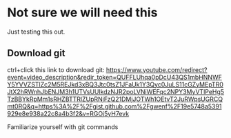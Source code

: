 # Not sure we will need this
Just testing this out.

## Download git

ctrl+click this link to download git:
https://www.youtube.com/redirect?event=video_description&redir_token=QUFFLUhqa0pDcU43QS1mbHNNWFY5YVVZSTlZc2M5REJkd3xBQ3Jtc0tsZ1JFaUk1Y3Qyc0JuLS11cGZyMEpTR0JtX2hRWnhJbENJM3h1UTVsUUlkdzNJR2poLVNiWEFqc2NPY3MyVTlPeHg5TzBBYkRpMm1sRHZBTTRlZUpRNjFzQ21DMjJOTWh1OEtvT2JuRWpsUGRCQmt0RQ&q=https%3A%2F%2Fgist.github.com%2Fgwenf%2F19e5748a5391929e8e938a22c8a4b3f2&v=RGOj5yH7evk

Familiarize yourself with git commands